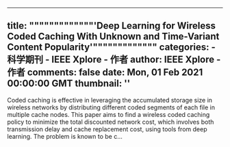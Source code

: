 
---
title: """""""""""""'Deep Learning for Wireless Coded Caching With Unknown and Time-Variant Content Popularity'"""""""""""""
categories: 
    - 科学期刊
    - IEEE Xplore - 作者
author: IEEE Xplore - 作者
comments: false
date: Mon, 01 Feb 2021 00:00:00 GMT
thumbnail: ''
---

<div>   
Coded caching is effective in leveraging the accumulated storage size in wireless networks by distributing different coded segments of each file in multiple cache nodes. This paper aims to find a wireless coded caching policy to minimize the total discounted network cost, which involves both transmission delay and cache replacement cost, using tools from deep learning. The problem is known to be c...  
</div>
            